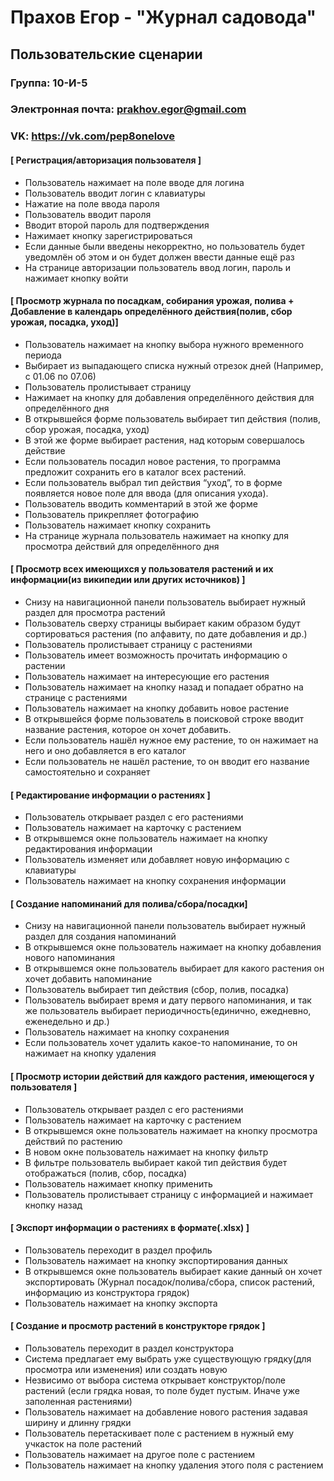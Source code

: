 # Прахов Егор - "Журнал садовода"
## Пользовательские сценарии
### Группа: 10-И-5
### Электронная почта: prakhov.egor@gmail.com
### VK: https://vk.com/pep8onelove
#### [ Регистрация/авторизация пользователя ] 
* Пользователь нажимает на поле вводе для логина 
* Пользователь вводит логин с клавиатуры 
* Нажатие на поле ввода пароля 
* Пользователь вводит пароля 
* Вводит второй пароль для подтверждения 
* Нажимает кнопку зарегистрироваться 
* Если данные были введены некорректно, но пользователь будет уведомлён об этом и он будет должен ввести данные ещё раз 
* На странице авторизации пользователь ввод логин, пароль и нажимает кнопку войти 
#### [ Просмотр журнала по посадкам, собирания урожая, полива + Добавление в календарь определённого действия(полив, сбор урожая, посадка, уход)] 
* Пользователь нажимает на кнопку выбора нужного временного периода  
* Выбирает из выпадающего списка нужный отрезок  дней  (Например, с 01.06 по 07.06) 
* Пользователь пролистывает страницу 
* Нажимает на кнопку для добавления определённого действия для определённого дня 
* В открывшейся форме пользователь выбирает тип действия (полив, сбор урожая, посадка, уход) 
* В этой же форме выбирает растения, над которым совершалось действие 
* Если пользователь посадил новое растения, то программа предложит сохранить его в каталог всех растений. 
* Если пользователь выбрал тип действия “уход”, то в форме появляется новое поле для ввода (для описания ухода). 
* Пользователь вводить комментарий в этой же форме 
* Пользователь прикрепляет фотографию 
* Пользователь нажимает кнопку сохранить 
* На странице журнала пользователь нажимает на кнопку для просмотра действий для определённого дня 
#### [ Просмотр всех имеющихся у пользователя растений и их информации(из википедии или других источников) ] 
* Снизу на навигационной панели пользователь выбирает нужный раздел для просмотра растений 
* Пользователь сверху страницы выбирает каким образом будут сортироваться растения (по алфавиту, по дате добавления и др.) 
* Пользователь пролистывает страницу с растениями 
* Пользователь имеет возможность прочитать информацию о растении 
* Пользователь нажимает на интересующие его растения 
* Пользователь нажимает на кнопку назад и попадает обратно на странице с растениями 
* Пользователь нажимает на кнопку добавить новое растение 
* В открывшейся форме пользователь в поисковой строке вводит название растения, которое он хочет добавить.  
* Если пользователь нашёл нужное ему растение, то он нажимает на него и оно добавляется в его каталог 
* Если пользователь не нашёл растение, то он вводит его название самостоятельно и сохраняет 
#### [ Редактирование информации о растениях ] 
* Пользователь открывает раздел с его растениями 
* Пользователь нажимает на карточку с растением 
* В открывшемся окне пользователь нажимает на кнопку редактирования информации 
* Пользователь изменяет или добавляет новую информацию с клавиатуры 
* Пользователь нажимает на кнопку сохранения информации 
#### [ Создание напоминаний для полива/сбора/посадки] 
* Снизу на навигационной панели пользователь выбирает нужный раздел для создания напоминаний 
* В открывшемся окне пользователь нажимает на кнопку добавления нового напоминания 
* В открывшемся окне пользователь выбирает для какого растения он хочет добавить напоминание 
* Пользователь выбирает тип действия (сбор, полив, посадка) 
* Пользователь выбирает время и дату первого напоминания, и так же пользователь выбирает периодичность(единично, ежедневно, еженедельно и др.) 
* Пользователь нажимает на кнопку сохранения 
* Если пользователь хочет удалить какое-то напоминание, то он нажимает на кнопку удаления 
#### [ Просмотр истории действий для каждого растения, имеющегося у пользователя ] 
* Пользователь открывает раздел с его растениями 
* Пользователь нажимает на карточку с растением 
* В открывшемся окне пользователь нажимает на кнопку просмотра действий по растению 
* В новом окне пользователь нажимает на кнопку фильтр 
* В фильтре пользователь выбирает какой тип действия будет отображаться (полив, сбор, посадка)  
* Пользователь нажимает кнопку применить 
* Пользователь пролистывает страницу с информацией и нажимает кнопку назад 
#### [ Экспорт информации о растениях в формате(.xlsx) ] 
* Пользователь переходит в раздел профиль 
* Пользователь нажимает на кнопку экспортирования данных 
* В открывшемся окне пользователь выбирает какие данный он хочет экспортировать (Журнал посадок/полива/сбора, список растений, информацию из конструктора грядок) 
* Пользователь нажимает на кнопку экспорта 
#### [ Создание и просмотр растений в конструкторе грядок ] 
* Пользователь переходит в раздел конструктора 
* Система предлагает ему выбрать уже существующую грядку(для просмотра или изменения) или создать новую
* Незвисимо от выбора система открывает конструктор/поле растений (если грядка новая, то поле будет пустым. Иначе уже заполенная растениями)
* Пользователь нажимает на добавление нового растения задавая ширину и длинну грядки
* Пользователь перетаскивает поле с растением в нужный ему учкасток на поле растений
* Пользователь нажимает на другое поле с растением
* Пользователь нажимает на кнопку удаления этого поля с растением
 

 
